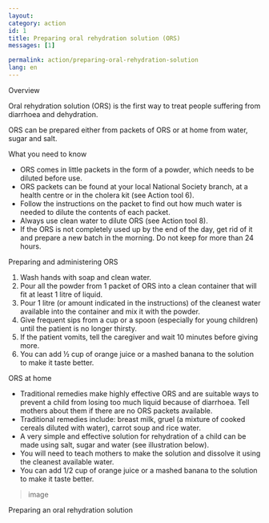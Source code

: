 ```yaml
---
layout: 
category: action
id: 1 
title: Preparing oral rehydration solution (ORS)
messages: [1]

permalink: action/preparing-oral-rehydration-solution
lang: en
---
```


Overview

Oral rehydration solution (ORS) is the first way to treat people suffering from diarrhoea and dehydration.

ORS can be prepared either from packets of ORS or at home from water, sugar and salt.

What you need to know

- ORS comes in little packets in the form of a powder, which needs to be diluted before use.
- ORS packets can be found at your local National Society branch, at a health centre or in the cholera kit (see Action tool 6).
- Follow the instructions on the packet to find out how much water is needed to dilute the contents of each packet.
- Always use clean water to dilute ORS (see Action tool 8).
- If the ORS is not completely used up by the end of the day, get rid of it and prepare a new batch in the morning. Do not keep for more than 24 hours.

Preparing and administering ORS

1. Wash hands with soap and clean water.
2. Pour all the powder from 1 packet of ORS into a clean container that will fit at least 1 litre of liquid.
3. Pour 1 litre (or amount indicated in the instructions) of the cleanest water available into the container and mix it with the powder.
4. Give frequent sips from a cup or a spoon (especially for young children) until the patient is no longer thirsty.
5. If the patient vomits, tell the caregiver and wait 10 minutes before giving more.
6. You can add ½ cup of orange juice or a mashed banana to the solution to make it taste better.

ORS at home

- Traditional remedies make highly effective ORS and are suitable ways to prevent a child from losing too much liquid because of diarrhoea. Tell mothers about them if there are no ORS packets available.
- Traditional remedies include: breast milk, gruel (a mixture of cooked cereals diluted with water), carrot soup and rice water.
- A very simple and effective solution for rehydration of a child can be made using salt, sugar and water (see illustration below).
- You will need to teach mothers to make the solution and dissolve it using the cleanest available water.
- You can add 1/2 cup of orange juice or a mashed banana to the solution to make it taste better.

> image

Preparing an oral rehydration solution
